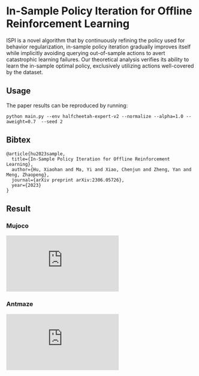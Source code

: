 # In-Sample Policy Iteration for Offline Reinforcement Learning

ISPI is a novel algorithm that by continuously refining the policy used for behavior regularization, 
in-sample policy iteration gradually improves itself while implicitly avoiding querying 
out-of-sample actions to avert catastrophic learning failures. Our theoretical analysis verifies its 
ability to learn the in-sample optimal policy, exclusively utilizing actions well-covered by the dataset.

## Usage

The paper results can be reproduced by running:
```
python main.py --env halfcheetah-expert-v2 --normalize --alpha=1.0 --aweight=0.7  --seed 2
```

## Bibtex
```
@article{hu2023sample,
  title={In-Sample Policy Iteration for Offline Reinforcement Learning},
  author={Hu, Xiaohan and Ma, Yi and Xiao, Chenjun and Zheng, Yan and Meng, Zhaopeng},
  journal={arXiv preprint arXiv:2306.05726},
  year={2023}
}
```

## Result
### Mujoco
![image](https://github.com/TJU-DRL-LAB/AI-Optimizer/blob/main/offline-rl-algorithms/ISPI/fig/mujoco-performance.pdf)
### Antmaze
![image](https://github.com/TJU-DRL-LAB/AI-Optimizer/blob/main/offline-rl-algorithms/ISPI/fig/antmaze-performance.pdf
)